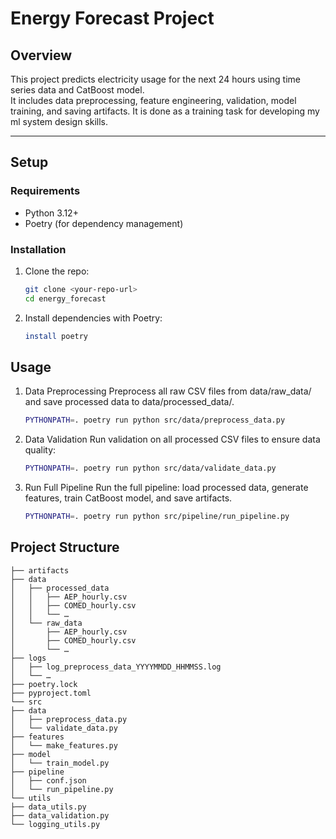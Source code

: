 # Energy Forecast Project

## Overview
This project predicts electricity usage for the next 24 hours using time series data and CatBoost model.  
It includes data preprocessing, feature engineering, validation, model training, and saving artifacts. It is done as a training task for developing my ml system design skills.

---

## Setup

### Requirements
- Python 3.12+
- Poetry (for dependency management)

### Installation

1. Clone the repo:
   ```bash
   git clone <your-repo-url>
   cd energy_forecast

2.	Install dependencies with Poetry:
    ```bash
    install poetry
## Usage

1. Data Preprocessing
Preprocess all raw CSV files from data/raw_data/ and save processed data to data/processed_data/.
    ```bash
    PYTHONPATH=. poetry run python src/data/preprocess_data.py
2. Data Validation
Run validation on all processed CSV files to ensure data quality:
    ```bash
    PYTHONPATH=. poetry run python src/data/validate_data.py
3. Run Full Pipeline
Run the full pipeline: load processed data, generate features, train CatBoost model, and save artifacts.
    ```bash
    PYTHONPATH=. poetry run python src/pipeline/run_pipeline.py
## Project Structure
```
├── artifacts
├── data
│   ├── processed_data
│   │   ├── AEP_hourly.csv
│   │   ├── COMED_hourly.csv
│   │   └── …
│   └── raw_data
│       ├── AEP_hourly.csv
│       ├── COMED_hourly.csv
│       └── …
├── logs
│   ├── log_preprocess_data_YYYYMMDD_HHMMSS.log
│   └── …
├── poetry.lock
├── pyproject.toml
└── src
├── data
│   ├── preprocess_data.py
│   └── validate_data.py
├── features
│   └── make_features.py
├── model
│   └── train_model.py
├── pipeline
│   ├── conf.json
│   └── run_pipeline.py
└── utils
├── data_utils.py
├── data_validation.py
└── logging_utils.py